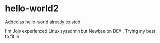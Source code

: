 # hello-world2
Added as hello-world already existed

I'm Jojo experienced Linux sysadmin but Newbee on DEV .
Trying my best to fit in 
